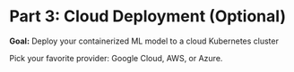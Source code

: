 # Part 3: Cloud Deployment (Optional)

**Goal:** Deploy your containerized ML model to a cloud Kubernetes cluster

Pick your favorite provider: Google Cloud, AWS, or Azure.
